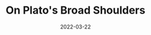 ---
categories: episode
date: '2022-03-22'
description: Before leaving the world of the Pre-Socratics, we look briefly at the
  astronomy of Oenopides, which had a more observational character than many of his
  contemporaries. Then we turn to Plato, the first of the great astronomers in the
  Socratic tradition, whose astronomy synthesized the best ideas of his predecessors.
keywords:
- astronomy
- history
- greece
- plato
layout: episode
number: 15
title: On Plato's Broad Shoulders
---